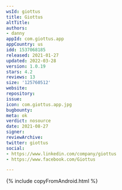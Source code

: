 ```yaml
---
wsId: giottus
title: Giottus
altTitle: 
authors:
- danny
appId: com.giottus.app
appCountry: us
idd: 1537068185
released: 2021-01-27
updated: 2022-03-28
version: 1.0.19
stars: 4.2
reviews: 13
size: '125760512'
website: 
repository: 
issue: 
icon: com.giottus.app.jpg
bugbounty: 
meta: ok
verdict: nosource
date: 2021-08-27
signer: 
reviewArchive: 
twitter: giottus
social:
- https://www.linkedin.com/company/giottus
- https://www.facebook.com/Giottus

---
```


{% include copyFromAndroid.html %}
